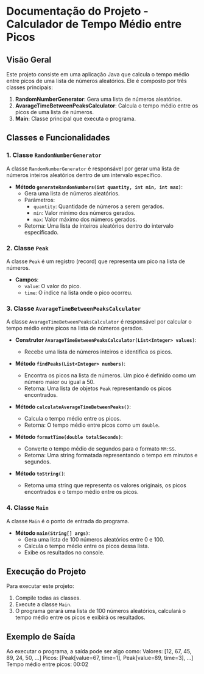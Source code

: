 # Documentação do Projeto - Calculador de Tempo Médio entre Picos

## Visão Geral

Este projeto consiste em uma aplicação Java que calcula o tempo médio entre picos de uma lista de números aleatórios. Ele é composto por três classes principais:

1. **RandomNumberGenerator**: Gera uma lista de números aleatórios.
2. **AvarageTimeBetweenPeaksCalculator**: Calcula o tempo médio entre os picos de uma lista de números.
3. **Main**: Classe principal que executa o programa.

## Classes e Funcionalidades

### 1. Classe `RandomNumberGenerator`

A classe `RandomNumberGenerator` é responsável por gerar uma lista de números inteiros aleatórios dentro de um intervalo específico.

- **Método `generateRandomNumbers(int quantity, int min, int max)`**:
    - Gera uma lista de números aleatórios.
    - Parâmetros:
        - `quantity`: Quantidade de números a serem gerados.
        - `min`: Valor mínimo dos números gerados.
        - `max`: Valor máximo dos números gerados.
    - Retorna: Uma lista de inteiros aleatórios dentro do intervalo especificado.

### 2. Classe `Peak`

A classe `Peak` é um registro (record) que representa um pico na lista de números.

- **Campos**:
    - `value`: O valor do pico.
    - `time`: O índice na lista onde o pico ocorreu.

### 3. Classe `AvarageTimeBetweenPeaksCalculator`

A classe `AvarageTimeBetweenPeaksCalculator` é responsável por calcular o tempo médio entre picos na lista de números gerados.

- **Construtor `AvarageTimeBetweenPeaksCalculator(List<Integer> values)`**:
    - Recebe uma lista de números inteiros e identifica os picos.

- **Método `findPeaks(List<Integer> numbers)`**:
    - Encontra os picos na lista de números. Um pico é definido como um número maior ou igual a 50.
    - Retorna: Uma lista de objetos `Peak` representando os picos encontrados.

- **Método `calculateAverageTimeBetweenPeaks()`**:
    - Calcula o tempo médio entre os picos.
    - Retorna: O tempo médio entre picos como um `double`.

- **Método `formatTime(double totalSeconds)`**:
    - Converte o tempo médio de segundos para o formato `MM:SS`.
    - Retorna: Uma string formatada representando o tempo em minutos e segundos.

- **Método `toString()`**:
    - Retorna uma string que representa os valores originais, os picos encontrados e o tempo médio entre os picos.

### 4. Classe `Main`

A classe `Main` é o ponto de entrada do programa.

- **Método `main(String[] args)`**:
    - Gera uma lista de 100 números aleatórios entre 0 e 100.
    - Calcula o tempo médio entre os picos dessa lista.
    - Exibe os resultados no console.

## Execução do Projeto

Para executar este projeto:

1. Compile todas as classes.
2. Execute a classe `Main`.
3. O programa gerará uma lista de 100 números aleatórios, calculará o tempo médio entre os picos e exibirá os resultados.

## Exemplo de Saída

Ao executar o programa, a saída pode ser algo como:
Valores: [12, 67, 45, 89, 24, 50, ...] Picos: [Peak[value=67, time=1], Peak[value=89, time=3], ...] Tempo médio entre picos: 00:02
